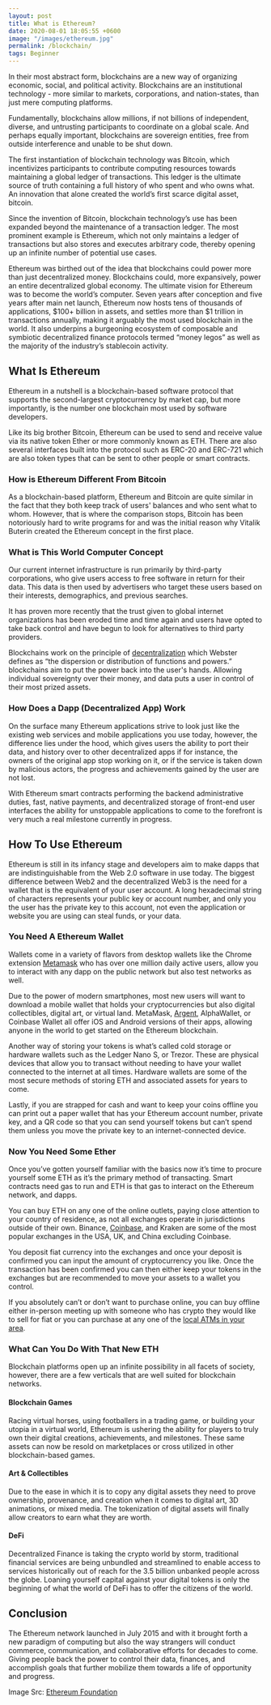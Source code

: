 ```yaml
---
layout: post
title: What is Ethereum?
date: 2020-08-01 18:05:55 +0600
image: "/images/ethereum.jpg"
permalink: /blockchain/
tags: Beginner
---
```


In their most abstract form, blockchains are a new way of organizing economic, social, and political activity. Blockchains are an institutional technology - more similar to markets, corporations, and nation-states, than just mere computing platforms.

Fundamentally, blockchains allow millions, if not billions of independent, diverse, and untrusting participants to coordinate on a global scale. And perhaps equally important, blockchains are sovereign entities, free from outside interference and unable to be shut down.

The first instantiation of blockchain technology was Bitcoin, which incentivizes participants to contribute computing resources towards maintaining a global ledger of transactions. This ledger is the ultimate source of truth containing a full history of who spent and who owns what. An innovation that alone created the world’s first scarce digital asset, bitcoin.

Since the invention of Bitcoin, blockchain technology’s use has been expanded beyond the maintenance of a transaction ledger. The most prominent example is Ethereum, which not only maintains a ledger of transactions but also stores and executes arbitrary code, thereby opening up an infinite number of potential use cases.

Ethereum was birthed out of the idea that blockchains could power more than just decentralized money. Blockchains could, more expansively, power an entire decentralized global economy. The ultimate vision for Ethereum was to become the world’s computer.
Seven years after conception and five years after main net launch, Ethereum now hosts tens of thousands of applications, $100+ billion in assets, and settles more than $1 trillion in transactions annually, making it arguably the most used blockchain in the world. It also underpins a burgeoning ecosystem of composable and symbiotic decentralized finance protocols termed “money legos” as well as the majority of the industry’s stablecoin activity.

## What Is Ethereum

Ethereum in a nutshell is a blockchain-based software protocol that supports the second-largest cryptocurrency by market cap, but more importantly, is the number one blockchain most used by software developers.

Like its big brother Bitcoin, Ethereum can be used to send and receive value via its native token Ether or more commonly known as ETH. There are also several interfaces built into the protocol such as ERC-20 and ERC-721 which are also token types that can be sent to other people or smart contracts.

### How is Ethereum Different From Bitcoin

As a blockchain-based platform, Ethereum and Bitcoin are quite similar in the fact that they both keep track of users' balances and who sent what to whom. However, that is where the comparison stops, Bitcoin has been notoriously hard to write programs for and was the initial reason why Vitalik Buterin created the Ethereum concept in the first place.

### What is This World Computer Concept

Our current internet infrastructure is run primarily by third-party corporations, who give users access to free software in return for their data. This data is then used by advertisers who target these users based on their interests, demographics, and previous searches.

It has proven more recently that the trust given to global internet organizations has been eroded time and time again and users have opted to take back control and have begun to look for alternatives to third party providers.

Blockchains work on the principle of [decentralization](https://www.merriam-webster.com/dictionary/decentralization) which Webster defines as “the dispersion or distribution of functions and powers.” blockchains aim to put the power back into the user's hands. Allowing individual sovereignty over their money, and data puts a user in control of their most prized assets.

### How Does a Dapp (Decentralized App) Work

On the surface many Ethereum applications strive to look just like the existing web services and mobile applications you use today, however, the difference lies under the hood, which gives users the ability to port their data, and history over to other decentralized apps if for instance, the owners of the original app stop working on it, or if the service is taken down by malicious actors, the progress and achievements gained by the user are not lost.

With Ethereum smart contracts performing the backend administrative duties, fast, native payments, and decentralized storage of front-end user interfaces the ability for unstoppable applications to come to the forefront is very much a real milestone currently in progress.

## How To Use Ethereum

Ethereum is still in its infancy stage and developers aim to make dapps that are indistinguishable from the Web 2.0 software in use today. The biggest difference between Web2 and the decentralized Web3 is the need for a wallet that is the equivalent of your user account.
A long hexadecimal string of characters represents your public key or account number, and only you the user has the private key to this account, not even the application or website you are using can steal funds, or your data.

### You Need A Ethereum Wallet

Wallets come in a variety of flavors from desktop wallets like the Chrome extension [Metamask](https://metamask.io) who has over one million daily active users, allow you to interact with any dapp on the public network but also test networks as well.

Due to the power of modern smartphones, most new users will want to download a mobile wallet that holds your cryptocurrencies but also digital collectibles, digital art, or virtual land. MetaMask, [Argent](https://www.argent.xyz/), AlphaWallet, or Coinbase Wallet all offer iOS and Android versions of their apps, allowing anyone in the world to get started on the Ethereum blockchain.

Another way of storing your tokens is what’s called cold storage or hardware wallets such as the Ledger Nano S, or Trezor. These are physical devices that allow you to transact without needing to have your wallet connected to the internet at all times. Hardware wallets are some of the most secure methods of storing ETH and associated assets for years to come.

Lastly, if you are strapped for cash and want to keep your coins offline you can print out a paper wallet that has your Ethereum account number, private key, and a QR code so that you can send yourself tokens but can’t spend them unless you move the private key to an internet-connected device.

### Now You Need Some Ether

Once you’ve gotten yourself familiar with the basics now it’s time to procure yourself some ETH as it’s the primary method of transacting. Smart contracts need gas to run and ETH is that gas to interact on the Ethereum network, and dapps.

You can buy ETH on any one of the online outlets, paying close attention to your country of residence, as not all exchanges operate in jurisdictions outside of their own. Binance, [Coinbase](https://coinbase.com/), and Kraken are some of the most popular exchanges in the USA, UK, and China excluding Coinbase.

You deposit fiat currency into the exchanges and once your deposit is confirmed you can input the amount of cryptocurrency you like. Once the transaction has been confirmed you can then either keep your tokens in the exchanges but are recommended to move your assets to a wallet you control.

If you absolutely can’t or don’t want to purchase online, you can buy offline either in-person meeting up with someone who has crypto they would like to sell for fiat or you can purchase at any one of the [local ATMs in your area](https://coinatmradar.com/ether-atm-map/).

### What Can You Do With That New ETH

Blockchain platforms open up an infinite possibility in all facets of society, however, there are a few verticals that are well suited for blockchain networks.

#### Blockchain Games

Racing virtual horses, using footballers in a trading game, or building your utopia in a virtual world, Ethereum is ushering the ability for players to truly own their digital creations, achievements, and milestones. These same assets can now be resold on marketplaces or cross utilized in other blockchain-based games.

#### Art & Collectibles

Due to the ease in which it is to copy any digital assets they need to prove ownership, provenance, and creation when it comes to digital art, 3D animations, or mixed media. The tokenization of digital assets will finally allow creators to earn what they are worth.

#### DeFi

Decentralized Finance is taking the crypto world by storm, traditional financial services are being unbundled and streamlined to enable access to services historically out of reach for the 3.5 billion unbanked people across the globe. Loaning yourself capital against your digital tokens is only the beginning of what the world of DeFi has to offer the citizens of the world.

## Conclusion

The Ethereum network launched in July 2015 and with it brought forth a new paradigm of computing but also the way strangers will conduct commerce, communication, and collaborative efforts for decades to come. Giving people back the power to control their data, finances, and accomplish goals that further mobilize them towards a life of opportunity and progress.

Image Src: [Ethereum Foundation](https://ethereum.org)

